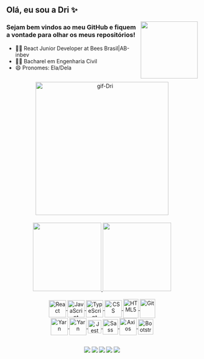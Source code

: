 ## Olá, eu sou a Dri ✨
<img align="right" height="150" src="https://media2.giphy.com/media/v1.Y2lkPTc5MGI3NjExMHMxbnprN3ByNHp0dWoxeW5iaDA2bXZwamt4YzdsMjF4bnB2N3lsNyZlcD12MV9pbnRlcm5hbF9naWZfYnlfaWQmY3Q9Zw/Q7SKqn3G97xpmfSOvG/giphy.gif"/>


<h3 align= "left"> 
  Sejam bem vindos ao meu GitHub e fiquem a vontade para olhar os meus repositórios! 
</h3>


- 👩‍💻 React Junior Developer at Bees Brasil|AB-inbev
- 👷‍♀️ Bacharel em Engenharia Civil
- 😄 Pronomes: Ela/Dela

##

<div align="center">
  <img align="center" height="350" alt="gif-Dri" src="https://i.imgur.com/ZsXbv64.gif"/> 
</div>

  
<h4 align="center">  
  <a href="https://github.com/drifaro">
  <img height="180em" src="https://github-readme-stats.vercel.app/api?username=drifaro&theme=catppuccin_latte&show_icons=true&include_all_commits=true&count_private=true"/>
  <img height="180em" src="https://github-readme-stats.vercel.app/api/top-langs/?username=drifaro&layout=compact&langs_count=7&theme=catppuccin_latte"/> 
</h4>
 
 <div align="center">
 <div align="center">    
   <img align="center" alt="React" height="45" width="45" src="https://cdn.jsdelivr.net/gh/devicons/devicon/icons/react/react-original-wordmark.svg"/>      
   <img align="center" alt="JavaScript" height="45" width="45" src="https://cdn.jsdelivr.net/gh/devicons/devicon/icons/javascript/javascript-original.svg"/>
   <img align="center" alt="TypeScript" height="45" src="https://cdn.jsdelivr.net/gh/devicons/devicon@latest/icons/typescript/typescript-original.svg" />          
   <img align="center" alt="CSS" height="45" width="45" src="https://cdn.jsdelivr.net/gh/devicons/devicon/icons/css3/css3-plain-wordmark.svg"/>   
   <img align="center" alt="HTML5" height="50" width="40" src="https://cdn.jsdelivr.net/gh/devicons/devicon/icons/html5/html5-plain-wordmark.svg"/>     
   <img align="center" alt="Git" height="50" width="40" src="https://cdn.jsdelivr.net/gh/devicons/devicon/icons/git/git-plain-wordmark.svg"/>              
 </div>
   
 <div align="center">
    <img align="center" alt="Yarn" height="45" width="45" src="https://cdn.jsdelivr.net/gh/devicons/devicon@latest/icons/yarn/yarn-original-wordmark.svg" />
    <img align="center" alt="Yarn" height="45" width="45" src="https://cdn.jsdelivr.net/gh/devicons/devicon@latest/icons/npm/npm-original-wordmark.svg" />     
    <img align="center" alt="Jest" height="35" width="35" src="https://cdn.jsdelivr.net/gh/devicons/devicon@latest/icons/jest/jest-plain.svg" />
    <img align="center" alt="Sass" height="40" width="40" src="https://cdn.jsdelivr.net/gh/devicons/devicon@latest/icons/sass/sass-original.svg" />
    <img align="center" alt="Axios" height="45" width="45" src="https://cdn.jsdelivr.net/gh/devicons/devicon@latest/icons/axios/axios-plain-wordmark.svg" />
    <img align="center" alt="Bootstrap" height="40" width="40" src="https://cdn.jsdelivr.net/gh/devicons/devicon@latest/icons/bootstrap/bootstrap-original-wordmark.svg" />
 </div>
</div>
   
 ##


 <h4 align="center">
   
  <a href="https://twitter.com/dristroy" target="_blank"><img src="https://img.shields.io/badge/Twitter-1DA1F2?style=for-the-badge&logo=twitter&logoColor=white" target="_blank"></a>
  <a href="https://instagram.com/drifaro" target="_blank"><img src="https://img.shields.io/badge/-Instagram-%23E4405F?style=for-the-badge&logo=instagram&logoColor=white" target="_blank"></a>
  <a href="https://facebook.com/drifaro.95" target="_blank"><img src="https://img.shields.io/badge/Facebook-1877F2?style=for-the-badge&logo=facebook&logoColor=white" target="_blank"></a> 
  <a href = "mailto:eng.drifaro@gmail.com"><img src="https://img.shields.io/badge/-Gmail-%23333?style=for-the-badge&logo=gmail&logoColor=white" target="_blank"></a>
  <a href="https://www.linkedin.com/in/drislainefaro/" target="_blank"><img src="https://img.shields.io/badge/-LinkedIn-%230077B5?style=for-the-badge&logo=linkedin&logoColor=white" target="_blank"></a>
 
</div>
